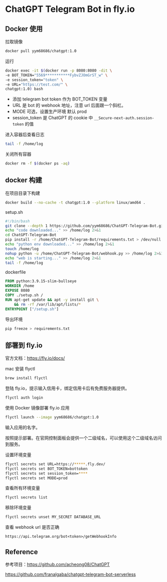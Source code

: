 # ChatGPT Telegram Bot in fly.io

## Docker 使用

拉取镜像

```bash
docker pull yym68686/chatgpt:1.0
```

运行

```bash
docker exec -it $(docker run -p 8080:8080 -dit \
-e BOT_TOKEN="5569***********FybvZJOmGrST_w" \
-e session_token="token" \
-e URL="https://test.com/" \
chatgpt:1.0) bash
```

- 添加 telegram bot token 作为 BOT_TOKEN 变量
- URL 是 bot 的 webhook 地址，注意 url 后面跟一个斜杠。
- MODE 可选，设置生产环境 默认 prod
- session_token 是 ChatGPT 的 cookie 中 `__Secure-next-auth.session-token` 的值

进入容器后查看日志

```bash
tail -f /home/log
```

关闭所有容器

```bash
docker rm -f $(docker ps -aq)
```

## docker 构建

在项目目录下构建

```bash
docker build --no-cache -t chatgpt:1.0 --platform linux/amd64 .
```

setup.sh

```bash
#!/bin/bash
git clone --depth 1 https://github.com/yym68686/ChatGPT-Telegram-Bot.git > /dev/null
echo "code downloaded..." >> /home/log 2>&1
cd ChatGPT-Telegram-Bot
pip install -r /home/ChatGPT-Telegram-Bot/requirements.txt > /dev/null
echo "python env downloaded..." >> /home/log 2>&1
touch /home/log
nohup python -u /home/ChatGPT-Telegram-Bot/webhook.py >> /home/log 2>&1 &
echo "web is starting..." >> /home/log 2>&1
tail -f /home/log
```

dockerfile

```dockerfile
FROM python:3.9.15-slim-bullseye
WORKDIR /home
EXPOSE 8080
COPY ./setup.sh /
RUN apt-get update && apt -y install git \
    && rm -rf /var/lib/apt/lists/*
ENTRYPOINT ["/setup.sh"]
```

导出环境

```bash
pip freeze > requirements.txt
```

## 部署到 fly.io

官方文档：https://fly.io/docs/

mac 安装 flyctl

```bash
brew install flyctl
```

登陆 fly.io，提示输入信用卡，绑定信用卡后有免费服务器提供。

```bash
flyctl auth login
```

使用 Docker 镜像部署 fly.io 应用

```bash
flyctl launch --image yym68686/chatgpt:1.0
```

输入应用的名字。

按照提示部署。在官网控制面板会提供一个二级域名，可以使用这个二级域名访问到服务。

设置环境变量

```bash
flyctl secrets set URL=https://*****.fly.dev/
flyctl secrets set BOT_TOKEN=bottoken
flyctl secrets set session_token=****
flyctl secrets set MODE=prod
```

查看所有环境变量

```bash
flyctl secrets list
```

移除环境变量

```bash
flyctl secrets unset MY_SECRET DATABASE_URL
```

查看 webhook url 是否正确

```
https://api.telegram.org/bot<token>/getWebhookInfo
```

## Reference

参考项目：https://github.com/acheong08/ChatGPT

https://github.com/franalgaba/chatgpt-telegram-bot-serverless
